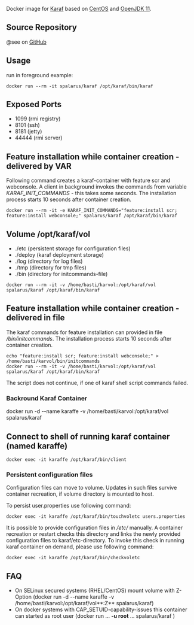 Docker image for [Karaf](http://karaf.apache.org/) based on [CentOS](https://www.centos.org/) and [OpenJDK 11](https://openjdk.java.net/). 

## Source Repository

@see on [GitHub](https://github.com/spalarus/docker-karaf)

## Usage

run in foreground example:

```shell
docker run --rm -it spalarus/karaf /opt/karaf/bin/karaf
```

## Exposed Ports

* 1099 (rmi registry)
* 8101 (ssh)
* 8181 (jetty)
* 44444 (rmi server)

## Feature installation while container creation - delivered by VAR

Following command creates a karaf-container with feature scr and webconsole. A client in background invokes the commands from variable *KARAF_INIT_COMMANDS* - this takes some seconds. The installation process starts 10 seconds after container creation.

```shell
docker run --rm -it -e KARAF_INIT_COMMANDS="feature:install scr; feature:install webconsole;" spalarus/karaf /opt/karaf/bin/karaf
```

## Volume /opt/karaf/vol

* ./etc (persistent storage for configuration files)
* ./deploy (karaf deployment storage)
* ./log  (directory for log files)
* ./tmp (directory for tmp files)
* ./bin (directory for initcommands-file)

```shell
docker run --rm -it -v /home/basti/karvol:/opt/karaf/vol spalarus/karaf /opt/karaf/bin/karaf
```
## Feature installation while container creation - delivered in file

The karaf commands for feature installation can provided in file  *<VOL>/bin/initcommands*. The installation process starts 10 seconds after container creation.

```shell
echo "feature:install scr; feature:install webconsole;" > /home/basti/karvol/bin/initcommands
docker run --rm -it -v /home/basti/karvol:/opt/karaf/vol spalarus/karaf /opt/karaf/bin/karaf
```
The script does not continue, if one of karaf shell script commands failed.


### Backround Karaf Container

docker run -d --name karaffe -v /home/basti/karvol:/opt/karaf/vol spalarus/karaf 

## Connect to shell of running karaf container (named karaffe)

```shell
docker exec -it karaffe /opt/karaf/bin/client
```

### Persistent configuration files

Configuration files can move to volume. Updates in such files survive container recreation, if volume directory is mounted to host.

To persist user.properties use following command:
```shell
docker exec -it karaffe /opt/karaf/bin/touchvoletc users.properties
```

It is possible to provide configuration files in *<VOL>/etc/* manually. A container recreation or restart checks this directory and links the newly provided configuration files to karaf/etc-directory. To invoke this check in running karaf container on demand, please use following command:

```shell
docker exec -it karaffe /opt/karaf/bin/checkvoletc
```

## FAQ

* On SELinux secured systems (RHEL/CentOS) mount volume with Z-Option (docker run -d --name karaffe -v /home/basti/karvol:/opt/karaf/vol**:Z** spalarus/karaf)
* On docker systems with CAP_SETUID-capability-issues this container can started as root user (docker run ... **-u root** ... spalarus/karaf ) 
